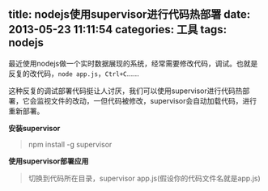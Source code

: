 title: nodejs使用supervisor进行代码热部署
date: 2013-05-23 11:11:54
categories: 工具
tags: nodejs
---

最近使用nodejs做一个实时数据展现的系统，经常需要修改代码，调试。也就是反复的改代码，`node app.js`，`Ctrl+C`……

<!--more-->

这种反复的调试部署代码挺让人讨厌，我们可以使用supervisor进行代码热部署，它会监视文件的改动，一但代码被修改，supervisor会自动加载代码，进行重新部署。

**安装supervisor**

> npm install -g supervisor

**使用supervisor部署应用**

> 切换到代码所在目录，supervisor app.js(假设你的代码文件名就是app.js)